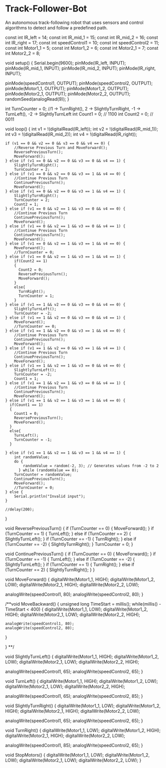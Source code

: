 # Track-Follower-Bot
An autonomous track-following robot that uses sensors and control algorithms to detect and follow a predefined path.

const int IR_left = 14;
const int IR_mid_1 = 15;
const int IR_mid_2 = 16;
const int IR_right = 17;
const int speedControl1 = 10;
const int speedControl2 = 11;
const int Motor1_1 = 5;
const int Motor1_2 = 6;
const int Motor2_1 = 7;
const int Motor2_2 = 8;

void setup() {
  Serial.begin(9600);
  pinMode(IR_left, INPUT);
  pinMode(IR_mid_1, INPUT);
  pinMode(IR_mid_2, INPUT);
  pinMode(IR_right, INPUT);
  
  pinMode(speedControl1, OUTPUT);
  pinMode(speedControl2, OUTPUT);
  pinMode(Motor1_1, OUTPUT);
  pinMode(Motor1_2, OUTPUT);
  pinMode(Motor2_1, OUTPUT);
  pinMode(Motor2_2, OUTPUT);
  randomSeed(analogRead(9));
}


int TurnCounter = 0; //1 -> TurnRight(), 2 -> SlightlyTurnRight, -1 -> TurnLeft(), -2 -> SlightlyTurnLeft
int Count1 = 0; // 1100
int Count2 = 0; // 0011


void loop() {
int v1 = !(digitalRead(IR_left));
int v2 = !(digitalRead(IR_mid_1));
int v3 = !(digitalRead(IR_mid_2));
int v4 = !(digitalRead(IR_right));

    if (v1 == 0 && v2 == 0 && v3 == 0 && v4 == 0) {
        //Reverse Previous Turn and MoveForward();
        ReversePreviousTurn();
        MoveForward();
    } else if (v1 == 0 && v2 == 0 && v3 == 0 && v4 == 1) {
        SlightlyTurnRight();
        TurnCounter = 2;
    } else if (v1 == 0 && v2 == 0 && v3 == 1 && v4 == 0) {
        //Continue Previous Turn
        ContinuePreviousTurn();
        MoveForward();
    } else if (v1 == 0 && v2 == 0 && v3 == 1 && v4 == 1) {
        SlightlyTurnRight();
        TurnCounter = 2;
        Count2 = 1;
    } else if (v1 == 0 && v2 == 1 && v3 == 0 && v4 == 0) {
        //Continue Previous Turn
        ContinuePreviousTurn();
        MoveForward();
    } else if (v1 == 0 && v2 == 1 && v3 == 0 && v4 == 1) {
        //Continue Previous Turn
        ContinuePreviousTurn();
        MoveForward();
    } else if (v1 == 0 && v2 == 1 && v3 == 1 && v4 == 0) {
        MoveForward();
        //TurnCounter = 0;
    } else if (v1 == 0 && v2 == 1 && v3 == 1 && v4 == 1) {
        if(Count2 == 1)
        {
          Count2 = 0;
          ReversePreviousTurn();
          MoveForward();
        }
        else{
          TurnRight();
          TurnCounter = 1;
        }
    } else if (v1 == 1 && v2 == 0 && v3 == 0 && v4 == 0) {
        SlightlyTurnLeft();
        TurnCounter = -2;
    } else if (v1 == 1 && v2 == 0 && v3 == 0 && v4 == 1) {
        MoveForward();
        //TurnCounter == 0;
    } else if (v1 == 1 && v2 == 0 && v3 == 1 && v4 == 0) {
        //Continue Previous Turn
        ContinuePreviousTurn();
        MoveForward();
    } else if (v1 == 1 && v2 == 0 && v3 == 1 && v4 == 1) {
        //Continue Previous Turn
        ContinuePreviousTurn();
        MoveForward();
    } else if (v1 == 1 && v2 == 1 && v3 == 0 && v4 == 0) {
        SlightlyTurnLeft();
        TurnCounter = -2;
        Count1 = 1;
    } else if (v1 == 1 && v2 == 1 && v3 == 0 && v4 == 1) {
        //Continue Previous Turn
        ContinuePreviousTurn();
        MoveForward();
    } else if (v1 == 1 && v2 == 1 && v3 == 1 && v4 == 0) {
      if(Count1 == 1)
      {
        Count1 = 0;
        ReversePreviousTurn();
        MoveForward();
      }
      else{
        TurnLeft();
        TurnCounter = -1;
      }
        
    } else if (v1 == 1 && v2 == 1 && v3 == 1 && v4 == 1) {
        int randomValue;
        do {
            randomValue = random(-2, 3); // Generates values from -2 to 2
          } while (randomValue == 0);
        TurnCounter = randomValue;
        ContinuePreviousTurn();
        MoveForward();
        //TurnCounter = 0;
    } else {
        Serial.println("Invalid input");
    }

    //delay(200);
}

void ReversePreviousTurn() {
    if (TurnCounter == 0)
    {
      MoveForward();
    }
    if (TurnCounter == 1) {
        TurnLeft();
    } else if (TurnCounter == 2) {
        SlightlyTurnLeft();
    }
    if (TurnCounter == -1) {
        TurnRight();
    } else if (TurnCounter == -2) {
        SlightlyTurnRight();
    }
    TurnCounter = 0;
}

void ContinuePreviousTurn() {
    if (TurnCounter == 0)
    {
      MoveForward();
    }
    if (TurnCounter == -1) {
        TurnLeft();
    } else if (TurnCounter == -2) {
        SlightlyTurnLeft();
    }
    if (TurnCounter == 1) {
        TurnRight();
    } else if (TurnCounter == 2) {
        SlightlyTurnRight();
    }
}


void MoveForward() {
  digitalWrite(Motor1_1, HIGH);
  digitalWrite(Motor1_2, LOW);
  digitalWrite(Motor2_1, HIGH);
  digitalWrite(Motor2_2, LOW);
  
  analogWrite(speedControl1, 80);
  analogWrite(speedControl2, 80);
}

/**void MoveBackward() {
  unsigned long TimeStart = millis();
  while(millis() - TimeStart < 400)
  {
    digitalWrite(Motor1_1, LOW);
    digitalWrite(Motor1_2, HIGH);
    digitalWrite(Motor2_1, LOW);
    digitalWrite(Motor2_2, HIGH);
  
    analogWrite(speedControl1, 80);
    analogWrite(speedControl2, 80);
  }
  
}
**/

void SlightlyTurnLeft() {
  digitalWrite(Motor1_1, HIGH);
  digitalWrite(Motor1_2, LOW);
  digitalWrite(Motor2_1, LOW);
  digitalWrite(Motor2_2, HIGH);
  
  analogWrite(speedControl1, 65);
  analogWrite(speedControl2, 65);
}

void TurnLeft() {
  digitalWrite(Motor1_1, HIGH);
  digitalWrite(Motor1_2, LOW);
  digitalWrite(Motor2_1, LOW);
  digitalWrite(Motor2_2, HIGH);
  
  analogWrite(speedControl1, 65);
  analogWrite(speedControl2, 85);
}

void SlightlyTurnRight() {
  digitalWrite(Motor1_1, LOW);
  digitalWrite(Motor1_2, HIGH);
  digitalWrite(Motor2_1, HIGH);
  digitalWrite(Motor2_2, LOW);
  
  analogWrite(speedControl1, 65);
  analogWrite(speedControl2, 65);
}

void TurnRight() {
  digitalWrite(Motor1_1, LOW);
  digitalWrite(Motor1_2, HIGH);
  digitalWrite(Motor2_1, HIGH);
  digitalWrite(Motor2_2, LOW);
  
  analogWrite(speedControl1, 85);
  analogWrite(speedControl2, 65);
}

void StopMotors() {
  digitalWrite(Motor1_1, LOW);
  digitalWrite(Motor1_2, LOW);
  digitalWrite(Motor2_1, LOW);
  digitalWrite(Motor2_2, LOW);
}
